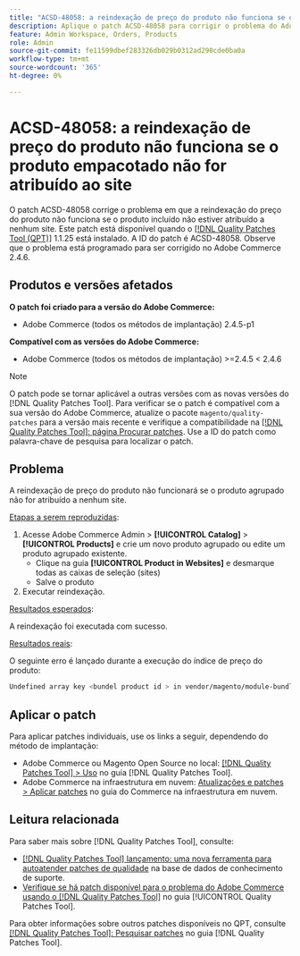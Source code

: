 ```yaml
---
title: "ACSD-48058: a reindexação de preço do produto não funciona se o produto empacotado não for atribuído ao site"
description: Aplique o patch ACSD-48058 para corrigir o problema do Adobe Commerce em que a reindexação de preço do produto não está funcionando se o produto incluído não estiver atribuído a nenhum site.
feature: Admin Workspace, Orders, Products
role: Admin
source-git-commit: fe11599dbef283326db029b0312ad290cde0ba0a
workflow-type: tm+mt
source-wordcount: '365'
ht-degree: 0%

---
```


# ACSD-48058: a reindexação de preço do produto não funciona se o produto empacotado não for atribuído ao site

O patch ACSD-48058 corrige o problema em que a reindexação do preço do produto não funciona se o produto incluído não estiver atribuído a nenhum site. Este patch está disponível quando o [[!DNL Quality Patches Tool (QPT)]](https://experienceleague.adobe.com/pt-br/docs/commerce-knowledge-base/kb/announcements/commerce-announcements/magento-quality-patches-released-new-tool-to-self-serve-quality-patches) 1.1.25 está instalado. A ID do patch é ACSD-48058. Observe que o problema está programado para ser corrigido no Adobe Commerce 2.4.6.

## Produtos e versões afetados

**O patch foi criado para a versão do Adobe Commerce:**

* Adobe Commerce (todos os métodos de implantação) 2.4.5-p1

**Compatível com as versões do Adobe Commerce:**

* Adobe Commerce (todos os métodos de implantação) >=2.4.5 &lt; 2.4.6

>[!NOTE]
>
>O patch pode se tornar aplicável a outras versões com as novas versões do [!DNL Quality Patches Tool]. Para verificar se o patch é compatível com a sua versão do Adobe Commerce, atualize o pacote `magento/quality-patches` para a versão mais recente e verifique a compatibilidade na [[!DNL Quality Patches Tool]: página Procurar patches](https://experienceleague.adobe.com/tools/commerce-quality-patches/index.html?lang=pt-BR). Use a ID do patch como palavra-chave de pesquisa para localizar o patch.

## Problema

A reindexação de preço do produto não funcionará se o produto agrupado não for atribuído a nenhum site.

<u>Etapas a serem reproduzidas</u>:

1. Acesse Adobe Commerce Admin > **[!UICONTROL Catalog]** > **[!UICONTROL Products]** e crie um novo produto agrupado ou edite um produto agrupado existente.
   * Clique na guia **[!UICONTROL Product in Websites]** e desmarque todas as caixas de seleção (sites)
   * Salve o produto
1. Executar reindexação.

<u>Resultados esperados</u>:

A reindexação foi executada com sucesso.

<u>Resultados reais</u>:

O seguinte erro é lançado durante a execução do índice de preço do produto:

```bash
Undefined array key <bundel product id > in vendor/magento/module-bundle/Model/ResourceModel/Indexer/Price/DisabledProductOptionPriceModifier.php on line 117
```

## Aplicar o patch

Para aplicar patches individuais, use os links a seguir, dependendo do método de implantação:

* Adobe Commerce ou Magento Open Source no local: [[!DNL Quality Patches Tool] > Uso](/help/tools/quality-patches-tool/usage.md) no guia [!DNL Quality Patches Tool].
* Adobe Commerce na infraestrutura em nuvem: [Atualizações e patches > Aplicar patches](https://experienceleague.adobe.com/docs/commerce-cloud-service/user-guide/develop/upgrade/apply-patches.html?lang=pt-BR) no guia do Commerce na infraestrutura em nuvem.

## Leitura relacionada

Para saber mais sobre [!DNL Quality Patches Tool], consulte:

* [[!DNL Quality Patches Tool] lançamento: uma nova ferramenta para autoatender patches de qualidade](https://experienceleague.adobe.com/pt-br/docs/commerce-knowledge-base/kb/announcements/commerce-announcements/magento-quality-patches-released-new-tool-to-self-serve-quality-patches) na base de dados de conhecimento de suporte.
* [Verifique se há patch disponível para o problema do Adobe Commerce usando o  [!DNL Quality Patches Tool]](/help/tools/quality-patches-tool/patches-available-in-qpt/check-patch-for-magento-issue-with-magento-quality-patches.md) no guia [!UICONTROL Quality Patches Tool].


Para obter informações sobre outros patches disponíveis no QPT, consulte [[!DNL Quality Patches Tool]: Pesquisar patches](https://experienceleague.adobe.com/tools/commerce-quality-patches/index.html?lang=pt-BR) no guia [!DNL Quality Patches Tool].

